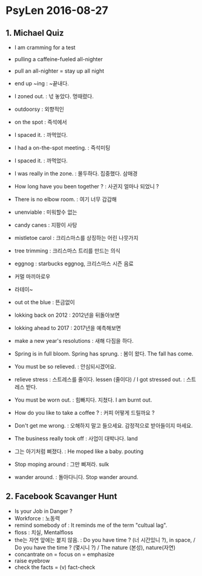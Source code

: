 # PsyLen 2016-08-27

## 1. Michael Quiz

- I am cramming for a test 
- pulling a caffeine-fueled all-nighter
- pull an all-nighter = stay up all night

- end up ~ing : ~끝내다.
- I zoned out. : 넋 놓았다. 멍때렸다.
- outdoorsy : 외향적인
- on the spot : 즉석에서
- I spaced it. : 까먹었다.
- I had a on-the-spot meeting. : 즉석미팅
- I spaced it. : 까먹었다.
- I was really in the zone. : 몰두하다. 집중했다. 삼매경
- How long have you been together ? : 사귄지 얼마나 되었니 ?
- There is no elbow room. : 여기 너무 갑갑해
- unenviable : 미워할수 없는
- candy canes : 지팡이 사탕
- mistletoe carol : 크리스마스를 상징하는 어린 나뭇가지
- tree trimming : 크리스마스 트리를 만드는 의식
- eggnog : starbucks eggnog, 크리스마스 시즌 음료
- 커멀 마끼아로우
- 라테이~
- out ot the blue : 뜬금없이
- lokking back on 2012 : 2012년을 뒤돌아보면
- lokking ahead to 2017 :  2017년을 예측해보면
- make a new year's resolutions :  새해 다짐을 하다.
- Spring is in full bloom. Spring has sprung. : 봄이 왔다. The fall has come.
- You must be so relieved. : 안심되시겠어요.
- relieve stress : 스트레스를 줄이다. lessen (줄이다) / I got stressed out. : 스트레스 받다.
- You must be worn out. : 힘빠지다. 지쳤다. I am burnt out.
- How do you like to take a coffee ? : 커피 어떻게 드릴까요 ?
- Don't get me wrong. : 오해하지 말고 들으세요. 감정적으로 받아들이지 마세요.
- The business really took off : 사업이 대박나다. land
- 그는 아기처럼 삐졌다. : He moped like a baby. pouting
- Stop moping around : 그만 삐져라. sulk
- wander around. : 돌아다니다. Stop wander around.

## 2. Facebook Scavanger Hunt

- Is your Job in Danger ?
- Workforce : 노동력
- remind somebody of : It reminds me of the term "cultual lag".
- floss : 치실, Mentalfloss
- the는 자연 앞에는 붙지 않음. : Do you have time ? (너 시간있니 ?), in space, / Do you have the time ? (몇시니 ?) / The nature (본성), nature(자연)
- concantrate on = focus on = emphasize
- raise eyebrow
- check the facts = (v) fact-check 



